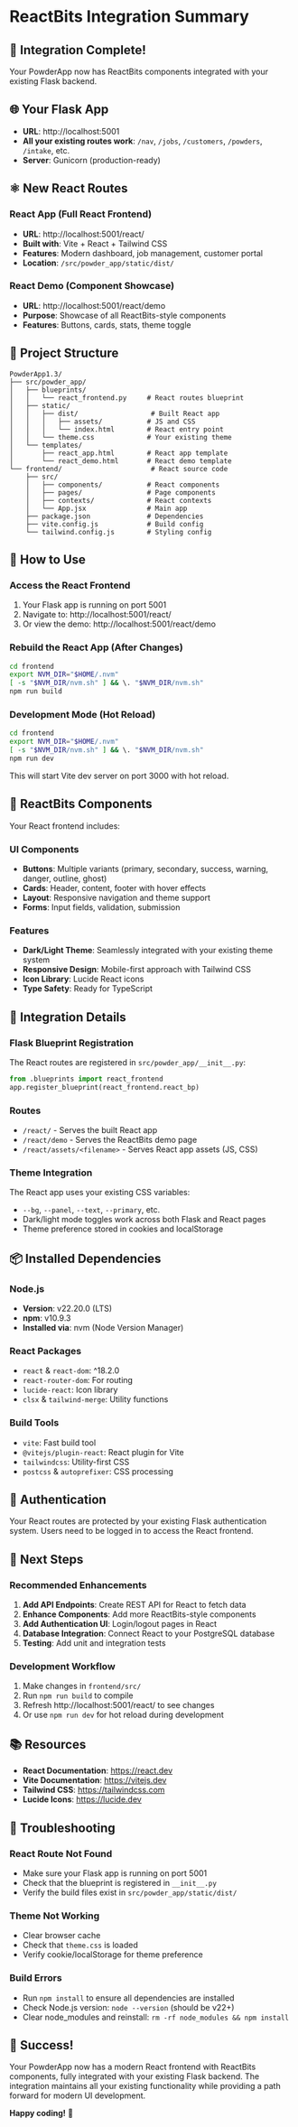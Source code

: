 # ReactBits Integration Summary

## 🎉 Integration Complete!

Your PowderApp now has ReactBits components integrated with your existing Flask backend.

## 🌐 **Your Flask App**

- **URL**: http://localhost:5001
- **All your existing routes work**: `/nav`, `/jobs`, `/customers`, `/powders`, `/intake`, etc.
- **Server**: Gunicorn (production-ready)

## ⚛️ **New React Routes**

### **React App** (Full React Frontend)
- **URL**: http://localhost:5001/react/
- **Built with**: Vite + React + Tailwind CSS
- **Features**: Modern dashboard, job management, customer portal
- **Location**: `/src/powder_app/static/dist/`

### **React Demo** (Component Showcase)
- **URL**: http://localhost:5001/react/demo
- **Purpose**: Showcase of all ReactBits-style components
- **Features**: Buttons, cards, stats, theme toggle

## 📁 **Project Structure**

```
PowderApp1.3/
├── src/powder_app/
│   ├── blueprints/
│   │   └── react_frontend.py     # React routes blueprint
│   ├── static/
│   │   ├── dist/                  # Built React app
│   │   │   ├── assets/           # JS and CSS
│   │   │   └── index.html        # React entry point
│   │   └── theme.css             # Your existing theme
│   └── templates/
│       ├── react_app.html        # React app template
│       └── react_demo.html       # React demo template
└── frontend/                      # React source code
    ├── src/
    │   ├── components/           # React components
    │   ├── pages/                # Page components
    │   ├── contexts/             # React contexts
    │   └── App.jsx               # Main app
    ├── package.json              # Dependencies
    ├── vite.config.js            # Build config
    └── tailwind.config.js        # Styling config
```

## 🚀 **How to Use**

### **Access the React Frontend**
1. Your Flask app is running on port 5001
2. Navigate to: http://localhost:5001/react/
3. Or view the demo: http://localhost:5001/react/demo

### **Rebuild the React App** (After Changes)
```bash
cd frontend
export NVM_DIR="$HOME/.nvm"
[ -s "$NVM_DIR/nvm.sh" ] && \. "$NVM_DIR/nvm.sh"
npm run build
```

### **Development Mode** (Hot Reload)
```bash
cd frontend
export NVM_DIR="$HOME/.nvm"
[ -s "$NVM_DIR/nvm.sh" ] && \. "$NVM_DIR/nvm.sh"
npm run dev
```
This will start Vite dev server on port 3000 with hot reload.

## 🎨 **ReactBits Components**

Your React frontend includes:

### **UI Components**
- **Buttons**: Multiple variants (primary, secondary, success, warning, danger, outline, ghost)
- **Cards**: Header, content, footer with hover effects
- **Layout**: Responsive navigation and theme support
- **Forms**: Input fields, validation, submission

### **Features**
- **Dark/Light Theme**: Seamlessly integrated with your existing theme system
- **Responsive Design**: Mobile-first approach with Tailwind CSS
- **Icon Library**: Lucide React icons
- **Type Safety**: Ready for TypeScript

## 🔧 **Integration Details**

### **Flask Blueprint Registration**
The React routes are registered in `src/powder_app/__init__.py`:
```python
from .blueprints import react_frontend
app.register_blueprint(react_frontend.react_bp)
```

### **Routes**
- `/react/` - Serves the built React app
- `/react/demo` - Serves the ReactBits demo page
- `/react/assets/<filename>` - Serves React app assets (JS, CSS)

### **Theme Integration**
The React app uses your existing CSS variables:
- `--bg`, `--panel`, `--text`, `--primary`, etc.
- Dark/light mode toggles work across both Flask and React pages
- Theme preference stored in cookies and localStorage

## 📦 **Installed Dependencies**

### **Node.js**
- **Version**: v22.20.0 (LTS)
- **npm**: v10.9.3
- **Installed via**: nvm (Node Version Manager)

### **React Packages**
- `react` & `react-dom`: ^18.2.0
- `react-router-dom`: For routing
- `lucide-react`: Icon library
- `clsx` & `tailwind-merge`: Utility functions

### **Build Tools**
- `vite`: Fast build tool
- `@vitejs/plugin-react`: React plugin for Vite
- `tailwindcss`: Utility-first CSS
- `postcss` & `autoprefixer`: CSS processing

## 🔐 **Authentication**

Your React routes are protected by your existing Flask authentication system. Users need to be logged in to access the React frontend.

## 🎯 **Next Steps**

### **Recommended Enhancements**
1. **Add API Endpoints**: Create REST API for React to fetch data
2. **Enhance Components**: Add more ReactBits-style components
3. **Add Authentication UI**: Login/logout pages in React
4. **Database Integration**: Connect React to your PostgreSQL database
5. **Testing**: Add unit and integration tests

### **Development Workflow**
1. Make changes in `frontend/src/`
2. Run `npm run build` to compile
3. Refresh http://localhost:5001/react/ to see changes
4. Or use `npm run dev` for hot reload during development

## 📚 **Resources**

- **React Documentation**: https://react.dev
- **Vite Documentation**: https://vitejs.dev
- **Tailwind CSS**: https://tailwindcss.com
- **Lucide Icons**: https://lucide.dev

## 🐛 **Troubleshooting**

### **React Route Not Found**
- Make sure your Flask app is running on port 5001
- Check that the blueprint is registered in `__init__.py`
- Verify the build files exist in `src/powder_app/static/dist/`

### **Theme Not Working**
- Clear browser cache
- Check that `theme.css` is loaded
- Verify cookie/localStorage for theme preference

### **Build Errors**
- Run `npm install` to ensure all dependencies are installed
- Check Node.js version: `node --version` (should be v22+)
- Clear node_modules and reinstall: `rm -rf node_modules && npm install`

## 🎉 **Success!**

Your PowderApp now has a modern React frontend with ReactBits components, fully integrated with your existing Flask backend. The integration maintains all your existing functionality while providing a path forward for modern UI development.

**Happy coding!** 🚀
